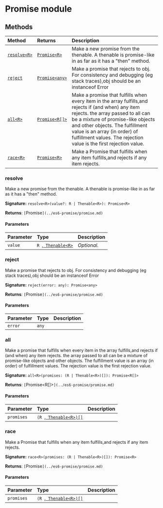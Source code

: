 # Promise module













## Methods

| Method	   |  Returns	| Description|
|:-------------|:-------|:-----------|
|[`resolve<R>`](#resolve<r>)      | [`Promise<R>`](../es6-promise/promise.md) | Make a new promise from the thenable.  A thenable is promise-like in as far as it has a "then" method. |
|[`reject`](#reject)      | [`Promise<any>`](../es6-promise/promise.md) | Make a promise that rejects to obj. For consistency and debugging (eg stack traces),obj should be an instanceof Error |
|[`all<R>`](#all<r>)      | [`Promise<R[]>`](../es6-promise/promise.md) | Make a promise that fulfills when every item in the array fulfills,and rejects if (and when) any item rejects.  the array passed to all can be a mixture of promise-like objects and other objects.  The fulfillment value is an array (in order) of fulfillment values. The rejection value is the first rejection value. |
|[`race<R>`](#race<r>)      | [`Promise<R>`](../es6-promise/promise.md) | Make a Promise that fulfills when any item fulfills,and rejects if any item rejects. |




### resolve<R>

Make a new promise from the thenable. 
A thenable is promise-like in as far as it has a "then" method.

**Signature:** ``resolve<R>(value?: R | Thenable<R>): Promise<R>``

**Returns**: `[`Promise<R>`](../es6-promise/promise.md)`



#### Parameters


| Parameter	   | Type    | Description |
|:-------------|:---------------|:------------|
| `value`    | `R `,[` Thenable<R>`](../es6-promise/thenable.md) | _Optional._ |


### reject

Make a promise that rejects to obj. For consistency and debugging (eg stack traces),obj should be an instanceof Error

**Signature:** ``reject(error: any): Promise<any>``

**Returns**: `[`Promise<any>`](../es6-promise/promise.md)`



#### Parameters


| Parameter	   | Type    | Description |
|:-------------|:---------------|:------------|
| `error`    | `any` |  |


### all<R>

Make a promise that fulfills when every item in the array fulfills,and rejects if (and when) any item rejects. 
the array passed to all can be a mixture of promise-like objects and other objects. 
The fulfillment value is an array (in order) of fulfillment values. The rejection value is the first rejection value.

**Signature:** ``all<R>(promises: (R | Thenable<R>)[]): Promise<R[]>``

**Returns**: `[`Promise<R[]>`](../es6-promise/promise.md)`



#### Parameters


| Parameter	   | Type    | Description |
|:-------------|:---------------|:------------|
| `promises`    | `(R `,[` Thenable<R>)[]`](../es6-promise/thenable.md) |  |


### race<R>

Make a Promise that fulfills when any item fulfills,and rejects if any item rejects.

**Signature:** ``race<R>(promises: (R | Thenable<R>)[]): Promise<R>``

**Returns**: `[`Promise<R>`](../es6-promise/promise.md)`



#### Parameters


| Parameter	   | Type    | Description |
|:-------------|:---------------|:------------|
| `promises`    | `(R `,[` Thenable<R>)[]`](../es6-promise/thenable.md) |  |

